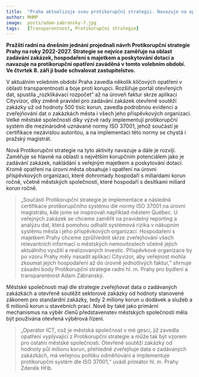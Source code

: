 ```yaml
---
title:  "Praha aktualizuje svou protikorupční strategii. Navazuje na opatření zaváděná v tomto volebním období"
author: MHMP
image: 	posts/adam-zabransky-7.jpg
tags:   [Transparentnost, Protikorupční strategie]
---
```


**Pražští radní na dnešním jednání projednali návrh Protikorupční strategie Prahy na roky 2022-2027. Strategie se nejvíce zaměřuje na oblast zadávání zakázek, hospodaření s majetkem a poskytování dotací a navazuje na protikorupční opatření zaváděná v tomto volebním období. Ve čtvrtek 8. září ji bude schvalovat zastupitelstvo.**

V aktuálním volebním období Praha zavedla několik klíčových opatření v oblasti transparentnosti a boje proti korupci. Rozšiřuje portál otevřených dat, spustila „rozklikávací rozpočet“ až na úroveň faktur skrze aplikaci Cityvizor, díky změně pravidel pro zadávání zakázek otevřeně soutěží zakázky už od hodnoty 500 tisíc korun, zavedla podrobnou evidenci a zveřejňování dat o zakázkách města i všech jeho příspěvkových organizací. Velké městské společnosti díky výzvě rady implementují protikorupční systém dle mezinárodně uznávané normy ISO 37001, jehož součástí je certifikace nezávislou autoritou, a na implementaci této normy se chystá i pražský magistrát.

Nová Protikorupční strategie na tyto aktivity navazuje a dále je rozvíjí. Zaměřuje se hlavně na oblasti s největším korupčním potenciálem jako je zadávání zakázek, nakládání s veřejným majetkem a poskytování dotací. Kromě opatření na úrovni města obsahuje i opatření na úrovni příspěvkových organizací, které dohromady hospodaří s miliardami korun ročně, včetně městských společností, které hospodaří s desítkami miliard korun ročně.

>„Součástí Protikorupční strategie je implementace a následná certifikace protikorupčního systému dle normy ISO 37001 na úrovni magistrátu, kde jsme se inspirovali například městem Québec. U veřejných zakázek se chceme zaměřit na pravidelný reporting a analýzu dat, která pomohou odhalit systémová rizika v nákupním systému města i jeho příspěvkových organizací. Hospodaření s majetkem Prahy chceme zprůhlednit skrze zveřejňování všech relevantních informací o městských nemovitostech včetně jejich aktuálního využití a realizovaných investic. Příspěvkové organizace by po vzoru Prahy měly nasadit aplikaci Cityvizor, aby veřejnost mohla zkoumat jejich hospodaření až do úrovně jednotlivých faktur,“ shrnuje zásadní body Protikorupční strategie radní hl. m. Prahy pro bydlení a transparentnost Adam Zábranský.

Městské společnosti mají dle strategie zveřejňovat data o zadávaných zakázkách a otevřeně soutěžit sektorové zakázky od hodnoty stanovené zákonem pro standardní zakázky, tedy 2 miliony korun u dodávek a služeb a 6 milionů korun u stavebních prací. Nově by také jako primární mechanismus na výběr členů představenstev městských společností měla být používána otevřená výběrová řízení.

>„Operátor ICT, což je městská společnost v mé gesci, již zavedla opatření vyplývající z Protikorupční strategie a může tak být vzorem pro ostatní městské společnosti. Otevřeně soutěží zakázky od hodnoty půl milionu korun, přehledně zveřejňuje data o zadávaných zakázkách, má veřejnou politiku odměňování a implementuje protikorupční systém dle ISO 37001,“ uvádí primátor hl. m. Prahy Zdeněk Hřib.